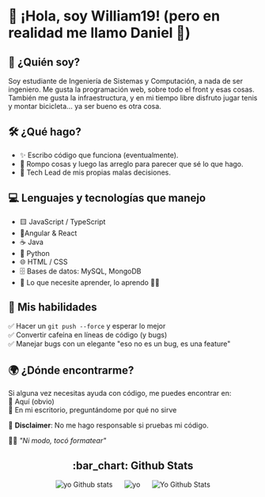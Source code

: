 # 👋 ¡Hola, soy William19! (pero en realidad me llamo Daniel 🤫)

## 🧐 ¿Quién soy?
Soy estudiante de Ingeniería de Sistemas y Computación, a nada de ser ingeniero. Me gusta la programación web, sobre todo el front y esas cosas. También me gusta la infraestructura, y en mi tiempo libre disfruto jugar tenis y montar bicicleta... ya ser bueno es otra cosa.

## 🛠️ ¿Qué hago?
- ✨ Escribo código que funciona (eventualmente).
- 🔧 Rompo cosas y luego las arreglo para parecer que sé lo que hago.
- 🎩 Tech Lead de mis propias malas decisiones.

## 💻 Lenguajes y tecnologías que manejo
- 🟨 JavaScript / TypeScript
- 🥶Angular & React
- ☕ Java
- 🐍 Python
- 🌐 HTML / CSS
- 🗄️ Bases de datos: MySQL, MongoDB
- 🎯 Lo que necesite aprender, lo aprendo 🤷‍♂️

## 🤖 Mis habilidades
✅ Hacer un `git push --force` y esperar lo mejor  
✅ Convertir cafeína en líneas de código (y bugs)  
✅ Manejar bugs con un elegante "eso no es un bug, es una feature"  

## 🌍 ¿Dónde encontrarme?
Si alguna vez necesitas ayuda con código, me puedes encontrar en:  
📍 Aquí (obvio)  
📍 En mi escritorio, preguntándome por qué no sirve


💾 **Disclaimer**: No me hago responsable si pruebas mi código.   

🐱‍💻 _"Ni modo, tocó formatear"_

<h2 align="center">:bar_chart: Github Stats</h2>
<div align="center">
    <div style="display: inline-block; margin: 0 10px;">
        <img src="https://github-readme-stats.vercel.app/api/top-langs/?username=William19D&theme=tokyonight&hide_border=false&include_all_commits=false&count_private=false&layout=compact" alt="yo Github stats" />
    </div>
    <div style="display: inline-block; margin: 0 10px;">
        <img src="https://github-readme-streak-stats.herokuapp.com/?user=William19D&theme=tokyonight&hide_border=false" alt="yo" />
    </div>
    <div style="display: inline-block; margin: 0 10px;">
        <img src="https://github-readme-stats.vercel.app/api?username=William19D&theme=tokyonight&hide_border=false&include_all_commits=false&count_private=false" alt="Yo Github Stats" />
    </div>
</div>
